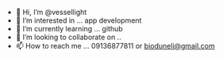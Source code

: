 - 👋 Hi, I’m @vessellight
- 👀 I’m interested in ... app development
- 🌱 I’m currently learning ... github
- 💞️ I’m looking to collaborate on ..
- 📫 How to reach me ... 09136877811 or bioduneli@gmail.com

<!---
vessellight/vessellight is a ✨ special ✨ repository because its `README.md` (this file) appears on your GitHub profile.
You can click the Preview link to take a look at your changes.
--->
